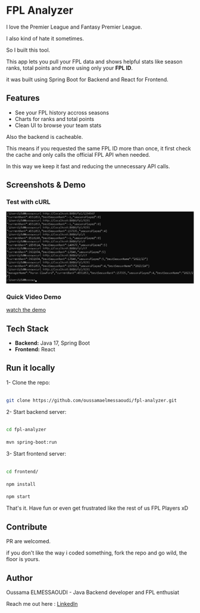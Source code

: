 # FPL Analyzer 

I love the Premier League and Fantasy Premier League.

I also kind of hate it sometimes.

So I built this tool.

This app lets you pull your FPL data and shows helpful stats like season ranks, total points and more using only your **FPL ID**.

it was built using Spring Boot for Backend and React for Frontend.

## Features
- See your FPL history accross seasons
- Charts for ranks and total points
- Clean UI to browse your team stats

Also the backend is cacheable.

This means if you requested the same FPL ID more than once, it first check the cache and only calls the official FPL API when needed.

In this way we keep it fast and reducing the unnecessary API calls.


## Screenshots & Demo

### Test with cURL

![Testing the API using cURL](assets/testing-using-curl.png)

### Quick Video Demo

[watch the demo](assets/Demo.mp4)

## Tech Stack

- **Backend:** Java 17, Spring Boot
- **Frontend:** React

## Run it locally
1- Clone the repo:

```bash

git clone https://github.com/oussamaelmessaoudi/fpl-analyzer.git
```

2- Start backend server:

```bash

cd fpl-analyzer

mvn spring-boot:run 
```

3- Start frontend server:

```bash

cd frontend/

npm install

npm start
```


That's it. Have fun or even get frustrated like the rest of us FPL Players xD

## Contribute

PR are welcomed.

if you don't like the way i coded something, fork the repo and go wild, the floor is yours.

## Author

Oussama ELMESSAOUDI - Java Backend developer and FPL enthusiat

Reach me out here : [LinkedIn](https://www.linkedin.com/in/usama-elmessaoudi)
